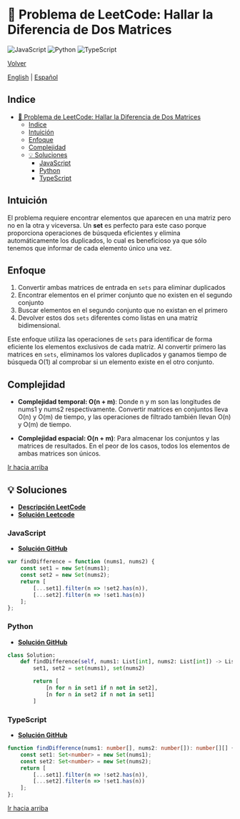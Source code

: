 # 🤔 Problema de LeetCode: Hallar la Diferencia de Dos Matrices

![JavaScript](https://img.shields.io/badge/JavaScript-F7DF1E?logo=javascript&logoColor=black)
![Python](https://img.shields.io/badge/Python-3776AB?logo=python&logoColor=white)
![TypeScript](https://img.shields.io/badge/TypeScript-3178C6?logo=typescript&logoColor=white)

[Volver](../README.md)

[English](./2215.FindTheDifferenceOfTwoArrays.md) | [Español](./2215.FindTheDifferenceOfTwoArrays-es.md)

## Indice

- [🤔 Problema de LeetCode: Hallar la Diferencia de Dos Matrices](#-problema-de-leetcode-hallar-la-diferencia-de-dos-matrices)
  - [Indice](#indice)
  - [Intuición](#intuición)
  - [Enfoque](#enfoque)
  - [Complejidad](#complejidad)
  - [💡 Soluciones](#-soluciones)
    - [JavaScript](#javascript)
    - [Python](#python)
    - [TypeScript](#typescript)

## Intuición

El problema requiere encontrar elementos que aparecen en una matriz pero no en la otra y viceversa. Un **set** es perfecto para este caso porque proporciona operaciones de búsqueda eficientes y elimina automáticamente los duplicados, lo cual es beneficioso ya que sólo tenemos que informar de cada elemento único una vez.

## Enfoque

1. Convertir ambas matrices de entrada en `sets` para eliminar duplicados
2. Encontrar elementos en el primer conjunto que no existen en el segundo conjunto
3. Buscar elementos en el segundo conjunto que no existan en el primero
4. Devolver estos dos `sets` diferentes como listas en una matriz bidimensional.

Este enfoque utiliza las operaciones de `sets` para identificar de forma eficiente los elementos exclusivos de cada matriz. Al convertir primero las matrices en `sets`, eliminamos los valores duplicados y ganamos tiempo de búsqueda O(1) al comprobar si un elemento existe en el otro conjunto.

## Complejidad

- **Complejidad temporal: O(n + m)**:
Donde n y m son las longitudes de nums1 y nums2 respectivamente. Convertir matrices en conjuntos lleva O(n) y O(m) de tiempo, y las operaciones de filtrado también llevan O(n) y O(m) de tiempo.

- **Complejidad espacial: O(n + m)**:
Para almacenar los conjuntos y las matrices de resultados. En el peor de los casos, todos los elementos de ambas matrices son únicos.

[Ir hacia arriba](#indice)

## 💡 Soluciones

- **[Descripción LeetCode](https://leetcode.com/problems/find-the-difference-of-two-arrays/description/)**
- **[Solución Leetcode](https://leetcode.com/problems/find-the-difference-of-two-arrays/solutions/6610911/100-typescript-70-80-python-and-javascri-ghoq/)**

### JavaScript

- **[Solución GitHub](../solutions/JavaScript/2215.FindTheDifferenceOfTwoArrays.js)**

```javascript
var findDifference = function (nums1, nums2) {
    const set1 = new Set(nums1);
    const set2 = new Set(nums2);
    return [
        [...set1].filter(n => !set2.has(n)),
        [...set2].filter(n => !set1.has(n))
    ];
};
```

### Python

- **[Solución GitHub](../solutions/Python/2215.FindTheDifferenceOfTwoArrays..py)**

```python
class Solution:
    def findDifference(self, nums1: List[int], nums2: List[int]) -> List[List[int]]:
        set1, set2 = set(nums1), set(nums2)

        return [
            [n for n in set1 if n not in set2],
            [n for n in set2 if n not in set1]
        ]
```

### TypeScript

- **[Solución GitHub](../solutions/TypeScript/2215.FindTheDifferenceOfTwoArrays.ts)**

```typescript
function findDifference(nums1: number[], nums2: number[]): number[][] {
    const set1: Set<number> = new Set(nums1);
    const set2: Set<number> = new Set(nums2);
    return [
        [...set1].filter(n => !set2.has(n)),
        [...set2].filter(n => !set1.has(n))
    ];
};
```

[Ir hacia arriba](#indice)
